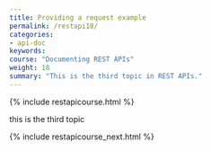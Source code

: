 ```yaml
---
title: Providing a request example
permalink: /restapi18/
categories:
- api-doc
keywords: 
course: "Documenting REST APIs"
weight: 18
summary: "This is the third topic in REST APIs."
---
```


{% include restapicourse.html %}

this is the third topic

{% include restapicourse_next.html %}



